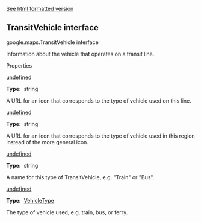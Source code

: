 [See html formatted version](https://huasofoundries.github.io/google-maps-documentation/TransitVehicle.html)

TransitVehicle interface
------------------------

google.maps.TransitVehicle interface

Information about the vehicle that operates on a transit line.

Properties

[undefined](#TransitVehicle.icon)

**Type:**  string

A URL for an icon that corresponds to the type of vehicle used on this line.

[undefined](#TransitVehicle.local_icon)

**Type:**  string

A URL for an icon that corresponds to the type of vehicle used in this region instead of the more general icon.

[undefined](#TransitVehicle.name)

**Type:**  string

A name for this type of TransitVehicle, e.g. "Train" or "Bus".

[undefined](#TransitVehicle.type)

**Type:**  [VehicleType](/maps/documentation/javascript/reference/3.40/directions#VehicleType)

The type of vehicle used, e.g. train, bus, or ferry.